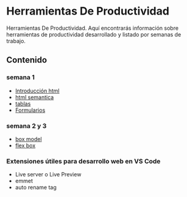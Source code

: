 # Herramientas De Productividad

Herramientas De Productividad. Aquí encontrarás información sobre herramientas de productividad desarrollado y listado por semanas de trabajo. 

## Contenido

### semana 1
- [Introducción html](#introducción)
- [html semantica](#Semantica)
- [tablas](#contenido)
- [Formularios](#types)

### semana 2 y 3
- [box model](#box-model)
- [flex box](#flex-box)


### Extensiones útiles para desarrollo web en VS Code

- Live server o Live Preview
- emmet
- auto rename tag



